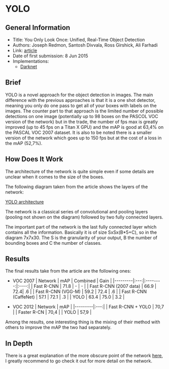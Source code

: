 # YOLO

## General Information

- Title: You Only Look Once: Unified, Real-Time Object Detection
- Authors: Joseph Redmon, Santosh Divvala, Ross Girshick, Ali Farhadi
- Link: [article](https://arxiv.org/abs/1506.02640)
- Date of first submission: 8 Jun 2015
- Implementations:
    - [Darknet](https://github.com/pjreddie/darknet)

## Brief

YOLO is a novel approach for the object detection in images. The main difference with the previous approaches is that it is a one shot detector, meaning you only do one pass to get all of your boxes with labels on the images. The counter part to that approach is the limited number of possible detections on one image (potentially up to 98 boxes on the PASCOL VOC version of the network) but in the trade, the number of fps max is greatly improved (up to 45 fps on a Titan X GPU) and the mAP is good at 63,4% on the PASCAL VOC 2007 dataset. It is also to be noted there is a smaller version of the network which goes up to 150 fps but at the cost of a loss in the mAP (52,7%).



## How Does It Work

The architecture of the network is quite simple even if some details are unclear when it comes to the size of the boxes.

The following diagram taken from the article shows the layers of the network:

[YOLO architecture](https://raw.githubusercontent.com/D3lt4lph4/papers/master/docs/images/imageclassif/yolo/network.png "YOLO")

The network is a classical series of convolutional and pooling layers (pooling not shown on the diagram) followed by two fully connected layers.

The important part of the network is the last fully connected layer which contains all the information. Basically it is of size SxSx(B*5+C), so in the diagram 7x7x30. The S is the granularity of your output, B the number of bounding boxes and C the number of classes.

## Results

The final results take from the article are the following ones:

- VOC 2007
| Network | mAP | Combined | Gain |
|---------|:---:|:--------:|:----:|
| Fast R-CNN | 71.8 | - | - |
| Fast R-CNN (2007 data) | 66.9 | 72.4| .6 |
| Fast R-CNN (VGG-M) | 59.2 | 72.4 | .6 |
| Fast R-CNN (CaffeNet) | 57.1 | 72.1 | .3 |
| YOLO | 63.4 | 75.0 | 3.2 |

- VOC 2012
| Network | mAP |
|---------|:---:|
| Fast R-CNN + YOLO | 70,7 |
| Faster R-CN | 70,4 |
| YOLO | 57,9 |

Among the results, one interesting thing is the mixing of their method with others to improve the mAP the two had separately.

## In Depth

There is a great explanation of the more obscure point of the network [here](http://christopher5106.github.io/object/detectors/2017/08/10/bounding-box-object-detectors-understanding-yolo.html), I greatly recommend to go check it out for more detail on the network.